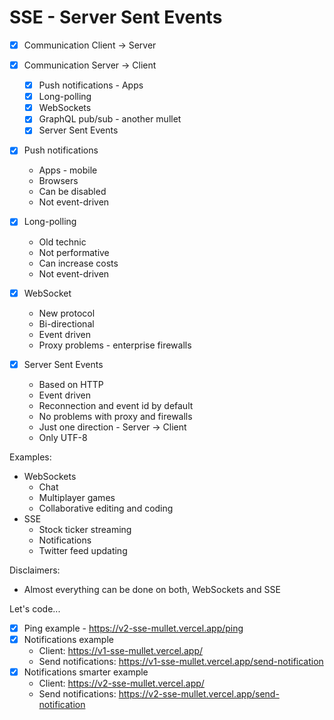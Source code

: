 # SSE - Server Sent Events

- [x] Communication Client → Server
- [x] Communication Server → Client

  - [x] Push notifications - Apps
  - [x] Long-polling
  - [x] WebSockets
  - [x] GraphQL pub/sub - another mullet
  - [x] Server Sent Events

- [x] Push notifications
  - Apps - mobile
  - Browsers
  - Can be disabled
  - Not event-driven
- [x] Long-polling
  - Old technic
  - Not performative
  - Can increase costs
  - Not event-driven
- [x] WebSocket
  - New protocol
  - Bi-directional
  - Event driven
  - Proxy problems - enterprise firewalls
- [x] Server Sent Events
  - Based on HTTP
  - Event driven
  - Reconnection and event id by default
  - No problems with proxy and firewalls
  - Just one direction - Server → Client
  - Only UTF-8

Examples:

- WebSockets
  - Chat
  - Multiplayer games
  - Collaborative editing and coding
- SSE
  - Stock ticker streaming
  - Notifications
  - Twitter feed updating

Disclaimers:

- Almost everything can be done on both, WebSockets and SSE

Let's code...

- [x] Ping example - https://v2-sse-mullet.vercel.app/ping
- [x] Notifications example
  - Client: https://v1-sse-mullet.vercel.app/
  - Send notifications: https://v1-sse-mullet.vercel.app/send-notification
- [x] Notifications smarter example
  - Client: https://v2-sse-mullet.vercel.app/
  - Send notifications: https://v2-sse-mullet.vercel.app/send-notification
